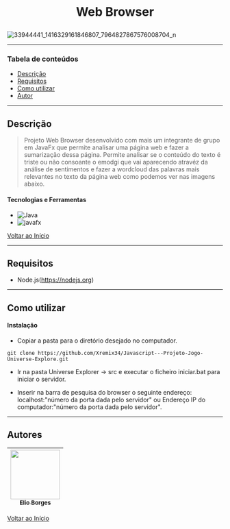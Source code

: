 # <p align="center">Web Browser</p>

![33944441_1416329161846807_7964827867576008704_n](https://user-images.githubusercontent.com/92939227/223750824-eb71fbfa-b996-48cb-9980-f6eadd31a3ff.png)

---

### Tabela de conteúdos

- [Descrição](#descrição)
- [Requisitos](#requisitos)
- [Como utilizar](#Como-utilizar)
- [Autor](#autor)

---

## Descrição

> Projeto Web Browser desenvolvido com mais um integrante de grupo em JavaFx que permite analisar uma página web e fazer a sumarização dessa página. 
 Permite analisar se o conteúdo do texto é triste ou não consoante o emodgi que vai aparecendo atravéz da análise de sentimentos e fazer a wordcloud das palavras mais relevantes no texto da página web como podemos ver nas imagens abaixo. 

#### Tecnologias e Ferramentas

- ![Java](https://img.shields.io/badge/java-%23ED8B00.svg?style=for-the-badge&logo=java&logoColor=white)
- ![javafx](https://user-images.githubusercontent.com/92939227/224482373-ebc579c5-c3da-47c0-9a5e-6b931bef9df1.png)

[Voltar ao Início](#Universe-Explorer)

---

## Requisitos
- Node.js(https://nodejs.org)
---

## Como utilizar

#### Instalação
- <p>Copiar a pasta para o diretório desejado no computador.</p>
```git clone https://github.com/Xremix34/Javascript---Projeto-Jogo-Universe-Explore.git```
- <p>Ir na pasta Universe Explorer -> src e executar o ficheiro iniciar.bat para iniciar o servidor.</p>
- <p>Inserir na barra de pesquisa do browser o seguinte endereço: localhost:"número da porta dada pelo servidor" ou Endereço IP do computador:"número da porta dada pelo servidor". </p>
---

## Autores

[<img src="https://avatars.githubusercontent.com/u/92939227?s=96&v=4" width=115> <br> <sub> Elio Borges </sub>](https://github.com/Xremix34)|
| :---: |

[Voltar ao Início](#Universe-Explorer)
